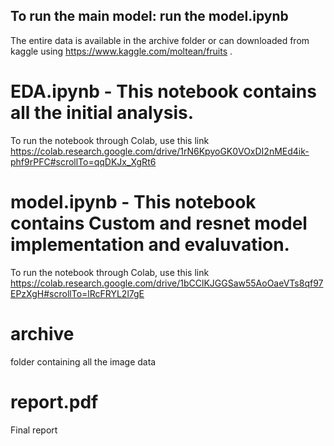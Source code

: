 ## To run the main model: run the model.ipynb

The entire data is available in the archive folder or can downloaded from kaggle using https://www.kaggle.com/moltean/fruits .

# EDA.ipynb - This notebook contains all the initial analysis.
To run the notebook through Colab, use this link
https://colab.research.google.com/drive/1rN6KpyoGK0VOxDI2nMEd4ik-phf9rPFC#scrollTo=qqDKJx_XgRt6

# model.ipynb - This notebook contains Custom and resnet model implementation and evaluvation.
To run the notebook through Colab, use this link
https://colab.research.google.com/drive/1bCClKJGGSaw55AoOaeVTs8qf97EPzXgH#scrollTo=lRcFRYL2l7gE

# archive
folder containing all the image data

# report.pdf
Final report 
